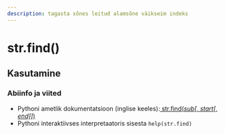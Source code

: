 ```yaml
---
description: tagasta sõnes leitud alamsõne väikseim indeks
---
```


# str.find\(\)

## Kasutamine

### Abiinfo ja viited

* Pythoni ametlik dokumentatsioon \(inglise keeles\):[ str.find\(_sub\[, start\[, end\]\]_\)](https://docs.python.org/3/library/stdtypes.html#str.find)
* Pythoni interaktiivses interpretaatoris sisesta `help(str.find)`

